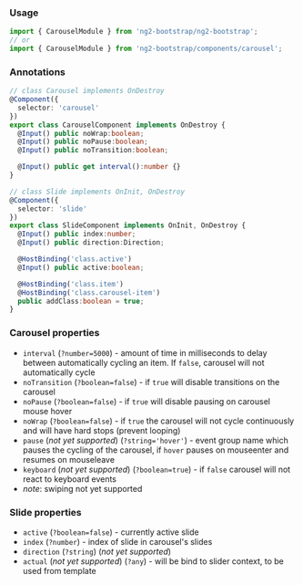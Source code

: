 ### Usage
```typescript
import { CarouselModule } from 'ng2-bootstrap/ng2-bootstrap';
// or
import { CarouselModule } from 'ng2-bootstrap/components/carousel';
```

### Annotations
```typescript
// class Carousel implements OnDestroy
@Component({
  selector: 'carousel'
})
export class CarouselComponent implements OnDestroy {
  @Input() public noWrap:boolean;
  @Input() public noPause:boolean;
  @Input() public noTransition:boolean;

  @Input() public get interval():number {}
}

// class Slide implements OnInit, OnDestroy
@Component({
  selector: 'slide'
})
export class SlideComponent implements OnInit, OnDestroy {
  @Input() public index:number;
  @Input() public direction:Direction;

  @HostBinding('class.active')
  @Input() public active:boolean;

  @HostBinding('class.item')
  @HostBinding('class.carousel-item')
  public addClass:boolean = true;
}
```

### Carousel properties
- `interval` (`?number=5000`) - amount of time in milliseconds to delay between automatically cycling an item. If `false`, carousel will not automatically cycle
- `noTransition` (`?boolean=false`) - if `true` will disable transitions on the carousel
- `noPause` (`?boolean=false`) - if `true` will disable pausing on carousel mouse hover
- `noWrap` (`?boolean=false`) - if `true` the carousel will not cycle continuously and will have hard stops (prevent looping)
- `pause` (*not yet supported*) (`?string='hover'`) - event group name which pauses the cycling of the carousel, if `hover` pauses on mouseenter and resumes on mouseleave
- `keyboard` (*not yet supported*) (`?boolean=true`) - if `false` carousel will not react to keyboard events
- *note*: swiping not yet supported

### Slide properties
- `active` (`?boolean=false`) - currently active slide
- `index` (`?number`) - index of slide in carousel's slides
- `direction` (`?string`) (*not yet supported*)
- `actual` (*not yet supported*) (`?any`) - will be bind to slider context, to be used from template
